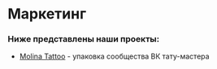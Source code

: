 # Маркетинг

### Ниже представлены наши проекты:
- [Molina Tattoo](https://telegra.ph/Kejs-kak-tatu-masteru-razvivat-soobshchestvo-s-0-i-kak-nastroit-target-06-24) - упаковка сообщества ВК тату-мастера
